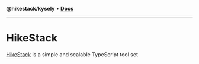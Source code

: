 **@hikestack/kysely** • [**Docs**](/official/reference/kysely/globals.md)

***

# HikeStack

[HikeStack](https://github.com/hikestack/official) is a simple and scalable TypeScript tool set
